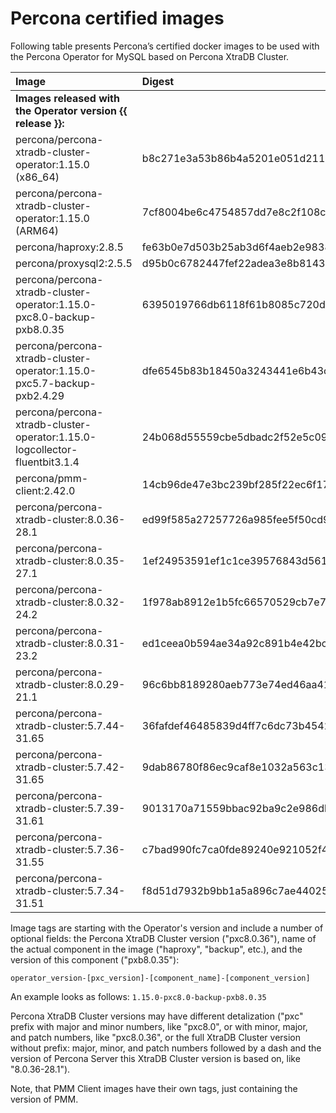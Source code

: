 # Percona certified images

Following table presents Percona’s certified docker images to be used with the
Percona Operator for MySQL based on Percona XtraDB Cluster.

| Image                                                                  | Digest                                                           |
|:-----------------------------------------------------------------------|:-----------------------------------------------------------------|
| **Images released with the Operator version {{ release }}:** | |
| percona/percona-xtradb-cluster-operator:1.15.0 (x86_64)                | b8c271e3a53b86b4a5201e051d211b8ef27601b8c06848fde7d2056efbd635bf |
| percona/percona-xtradb-cluster-operator:1.15.0 (ARM64)                 | 7cf8004be6c4754857dd7e8c2f108c1473c32cdba0251b5d5e73a0b6046d147f |
| percona/haproxy:2.8.5                                                  | fe63b0e7d503b25ab3d6f4aeb2e983868fe50bf85ebc91c713a990306718a8a2 |
| percona/proxysql2:2.5.5                                                | d95b0c6782447fef22adea3e8b8143e79a6a757666ffd34a8c3eddd9f82d629c |
| percona/percona-xtradb-cluster-operator:1.15.0-pxc8.0-backup-pxb8.0.35 | 6395019766db6118f61b8085c720d1d574c73511f84c9db5d222460f790649fb |
| percona/percona-xtradb-cluster-operator:1.15.0-pxc5.7-backup-pxb2.4.29 | dfe6545b83b18450a3243441e6b43c3a6ed05dcc24a464286ffb9a7328fdb13f |
| percona/percona-xtradb-cluster-operator:1.15.0-logcollector-fluentbit3.1.4 | 24b068d55559cbe5dbadc2f52e5c096f7df60374e47c6b4d1a5e331fd2a75014 |
| percona/pmm-client:2.42.0                                              | 14cb96de47e3bc239bf285f22ec6f170b4a1181301b19100f5b7dc22c210bf8c |
| percona/percona-xtradb-cluster:8.0.36-28.1                             | ed99f585a27257726a985fee5f50cd957f94f5b9ae70a5d2f0fa1e68336f3abe |
| percona/percona-xtradb-cluster:8.0.35-27.1                             | 1ef24953591ef1c1ce39576843d5615d4060fd09458c7a39ebc3e2eda7ef486b |
| percona/percona-xtradb-cluster:8.0.32-24.2                             | 1f978ab8912e1b5fc66570529cb7e7a4ec6a38adbfce1ece78159b0fcfa7d47a |
| percona/percona-xtradb-cluster:8.0.31-23.2                             | ed1ceea0b594ae34a92c891b4e42bc543d24999c82e47382cf53e33be4ae1d71 |
| percona/percona-xtradb-cluster:8.0.29-21.1                             | 96c6bb8189280aeb773e74ed46aa41c01781b62947ed70c89efeb9f41c367ee7 |
| percona/percona-xtradb-cluster:5.7.44-31.65                            | 36fafdef46485839d4ff7c6dc73b4542b07031644c0152e911acb9734ff2be85 |
| percona/percona-xtradb-cluster:5.7.42-31.65                            | 9dab86780f86ec9caf8e1032a563c131904b75a37edeaec159a93f7d0c16c603 |
| percona/percona-xtradb-cluster:5.7.39-31.61                            | 9013170a71559bbac92ba9c2e986db9bda3a8a9e39ee1ee350e0ee94488bb6d7 |
| percona/percona-xtradb-cluster:5.7.36-31.55                            | c7bad990fc7ca0fde89240e921052f49da08b67c7c6dc54239593d61710be504 |
| percona/percona-xtradb-cluster:5.7.34-31.51                            | f8d51d7932b9bb1a5a896c7ae440256230eb69b55798ff37397aabfd58b80ccb |

Image tags are starting with the Operator's version and include a number of
optional fields: the Percona XtraDB Cluster version ("pxc8.0.36"), name of the
actual component in the image ("haproxy", "backup", etc.), and the version of
this component ("pxb8.0.35"):

`operator_version-[pxc_version]-[component_name]-[component_version]`

An example looks as follows: `1.15.0-pxc8.0-backup-pxb8.0.35`

Percona XtraDB Cluster versions may have different
detalization ("pxc" prefix with major and minor numbers, like "pxc8.0", or
with minor, major, and patch numbers, like "pxc8.0.36", or the full XtraDB
Cluster version without prefix: major, minor, and patch numbers followed by
a dash and the version of Percona Server this XtraDB Cluster version is based
on, like "8.0.36-28.1").

Note, that PMM Client images have their own tags, just containing the version
of PMM.




